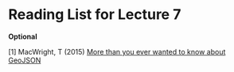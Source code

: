 # Reading List for Lecture 7

**Optional**

[1] MacWright, T (2015) [More than you ever wanted to know about GeoJSON](https://github.com/jakobzhao/geog371/blob/master/readings/geojson.pdf)